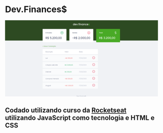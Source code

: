 # __Dev.Finances$__

![image dev.finances](devfinances.png)

## Codado utilizando curso da [Rocketseat](https://www.rocketseat.com.br/) utilizando __JavaScript__ como tecnologia e __HTML__ e __CSS__



